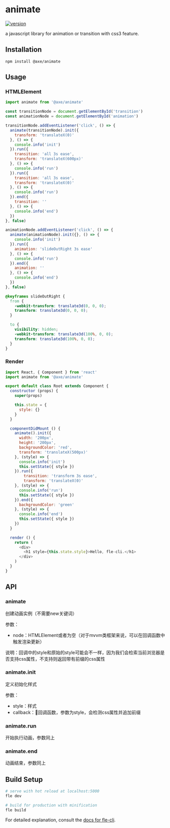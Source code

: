 # animate

[![version](https://img.shields.io/npm/v/@axe/animate.svg)](https://www.npmjs.org/package/@axe/animate)

a javascript library for animation or transition with css3 feature.

## Installation

```console
npm install @axe/animate
```

## Usage

### HTMLElement

```js
import animate from '@axe/animate'

const transitionNode = document.getElementById('transition')
const animationNode = document.getElementById('animation')

transitionNode.addEventListener('click', () => {
  animate(transitionNode).init({
    transform: 'translateX(0)'
  }, () => {
    console.info('init')
  }).run({
    transition: 'all 3s ease',
    transform: 'translateX(600px)'
  }, () => {
    console.info('run')
  }).run({
    transition: 'all 3s ease',
    transform: 'translateX(0)'
  }, () => {
    console.info('run')
  }).end({
    transition: ''
  }, () => {
    console.info('end')
  })
}, false)

animationNode.addEventListener('click', () => {
  animate(animationNode).init({}, () => {
    console.info('init')
  }).run({
    animation: 'slideOutRight 3s ease'
  }, () => {
    console.info('run')
  }).end({
    animation: ''
  }, () => {
    console.info('end')
  })
}, false)
```

```css
@keyframes slideOutRight {
  from {
    -webkit-transform: translate3d(0, 0, 0);
    transform: translate3d(0, 0, 0);
  }

  to {
    visibility: hidden;
    -webkit-transform: translate3d(100%, 0, 0);
    transform: translate3d(100%, 0, 0);
  }
}
```

### Render

```js
import React, { Component } from 'react'
import animate from '@axe/animate'

export default class Root extends Component {
  constructor (props) {
    super(props)

    this.state = {
      style: {}
    }
  }

  componentDidMount () {
    animate().init({
      width: '200px',
      height: '200px',
      backgroundColor: 'red',
      transform: 'translateX(500px)'
    }, (style) => {
      console.info('init')
      this.setState({ style })
    }).run({
        transition: 'transform 3s ease',
        transform: 'translateX(0)'
    }, (style) => {
      console.info('run')
      this.setState({ style })
    }).end({
      backgroundColor: 'green'
    }, (style) => {
      console.info('end')
      this.setState({ style })
    })
  }

  render () {
    return (
      <div>
        <h1 style={this.state.style}>Hello, fle-cli.</h1>
      </div>
    )
  }
}
```

## API

### animate

创建动画实例（不需要new关键词）

参数：

* node：HTMLElement或者为空（对于mvvm类框架来说，可以在回调函数中触发渲染更新）

说明：回调中的style和原始的style可能会不一样，因为我们会检索当前浏览器是否支持css属性，不支持则返回带有前缀的css属性

### animate.init

定义初始化样式

参数：

* style：样式
* callback：回调函数，参数为style，会检测css属性并追加前缀

### animate.run

开始执行动画，参数同上

### animate.end

动画结束，参数同上

## Build Setup

``` bash
# serve with hot reload at localhost:5000
fle dev

# build for production with minification
fle build
```

For detailed explanation, consult the [docs for fle-cli](https://www.npmjs.com/package/fle-cli).
